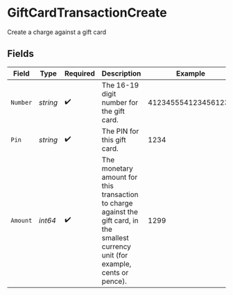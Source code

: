 # GiftCardTransactionCreate

Create a charge against a gift card


## Fields

| Field                                                                                                                                  | Type                                                                                                                                   | Required                                                                                                                               | Description                                                                                                                            | Example                                                                                                                                |
| -------------------------------------------------------------------------------------------------------------------------------------- | -------------------------------------------------------------------------------------------------------------------------------------- | -------------------------------------------------------------------------------------------------------------------------------------- | -------------------------------------------------------------------------------------------------------------------------------------- | -------------------------------------------------------------------------------------------------------------------------------------- |
| `Number`                                                                                                                               | *string*                                                                                                                               | :heavy_check_mark:                                                                                                                     | The 16-19 digit number for the gift card.                                                                                              | 4123455541234561234                                                                                                                    |
| `Pin`                                                                                                                                  | *string*                                                                                                                               | :heavy_check_mark:                                                                                                                     | The PIN for this gift card.                                                                                                            | 1234                                                                                                                                   |
| `Amount`                                                                                                                               | *int64*                                                                                                                                | :heavy_check_mark:                                                                                                                     | The monetary amount for this transaction to charge against the gift card, in the smallest currency unit (for example, cents or pence). | 1299                                                                                                                                   |
